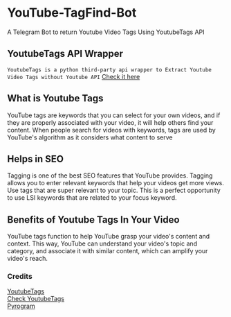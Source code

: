 # YouTube-TagFind-Bot
A Telegram Bot to return Youtube Video Tags Using YoutubeTags API

## YoutubeTags API Wrapper
`YoutubeTags is a python third-party api wrapper to Extract Youtube Video Tags without Youtube API` [Check it here](https://pypi.org/project/YoutubeTags)

## What is Youtube Tags
YouTube tags are keywords that you can select for your own videos, and if they are properly associated with your video, it will help others find your content. When people search for videos with keywords, tags are used by YouTube's algorithm as it considers what content to serve

## Helps in SEO 
Tagging is one of the best SEO features that YouTube provides. Tagging allows you to enter relevant keywords that help your videos get more views. Use tags that are super relevant to your topic. This is a perfect opportunity to use LSI keywords that are related to your focus keyword.

## Benefits of Youtube Tags In Your Video
YouTube tags function to help YouTube grasp your video's content and context. This way, YouTube can understand your video's topic and category, and associate it with similar content, which can amplify your video's reach.

### Credits 
[YoutubeTags](https://pypi.org/project/YoutubeTags)<br>
[Check YoutubeTags](https://github.com/bughunter0/Youtubetags)<br>
[Pyrogram](https://docs.pyrogram.org/)

